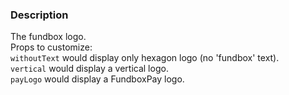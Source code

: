 ### Description
The fundbox logo.
<br>
Props to customize:
<br>
`withoutText` would display only hexagon logo (no 'fundbox' text).   
`vertical` would display a vertical logo.   
`payLogo` would display a FundboxPay logo.   
